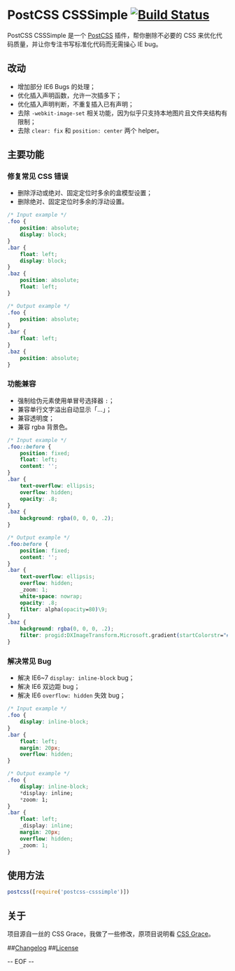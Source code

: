 # PostCSS CSSSimple [![Build Status](https://travis-ci.org/sivan/postcss-csssimple.svg)](https://travis-ci.org/sivan/postcss-csssimple)

PostCSS CSSSimple 是一个 [PostCSS](https://github.com/postcss/postcss) 插件，帮你删除不必要的 CSS 来优化代码质量，并让你专注书写标准化代码而无需操心 IE bug。

## 改动
* 增加部分 IE6 Bugs 的处理；
* 优化插入声明函数，允许一次插多下；
* 优化插入声明判断，不重复插入已有声明；
* 去除 `-webkit-image-set` 相关功能，因为似乎只支持本地图片且文件夹结构有限制；
* 去除 `clear: fix` 和 `position: center` 两个 helper。

## 主要功能

### 修复常见 CSS 错误

* 删除浮动或绝对、固定定位时多余的盒模型设置；
* 删除绝对、固定定位时多余的浮动设置。

```css
/* Input example */
.foo {
    position: absolute;
    display: block;
}
.bar {
    float: left;
    display: block;
}
.baz {
    position: absolute;
    float: left;
}
```

```css
/* Output example */
.foo {
    position: absolute;
}
.bar {
    float: left;
}
.baz {
    position: absolute;
}
```

### 功能兼容

* 强制给伪元素使用单冒号选择器 `:`；
* 兼容单行文字溢出自动显示「…」；
* 兼容透明度；
* 兼容 rgba 背景色。

```css
/* Input example */
.foo::before {
    position: fixed;
    float: left;
    content: '';
}
.bar {
    text-overflow: ellipsis;
    overflow: hidden;
    opacity: .8;
}
.baz {
    background: rgba(0, 0, 0, .2);
}
```

```css
/* Output example */
.foo:before {
    position: fixed;
    content: '';
}
.bar {
    text-overflow: ellipsis;
    overflow: hidden;
    _zoom: 1;
    white-space: nowrap;
    opacity: .8;
    filter: alpha(opacity=80)\9;
}
.baz {
    background: rgba(0, 0, 0, .2);
    filter: progid:DXImageTransform.Microsoft.gradient(startColorstr="#33000000", endColorstr="#33000000")\9;
}
```

### 解决常见 Bug

* 解决 IE6~7 `display: inline-block` bug；
* 解决 IE6 双边距 bug；
* 解决 IE6 `overflow: hidden` 失效 bug；

```css
/* Input example */
.foo {
    display: inline-block;
}
.bar {
    float: left;
    margin: 20px;
    overflow: hidden;
}
```

```css
/* Output example */
.foo {
    display: inline-block;
    *display: inline;
    *zoom: 1;
}
.bar {
    float: left;
    _display: inline;
    margin: 20px;
    overflow: hidden;
    _zoom: 1;
}
```

## 使用方法

```js
postcss([require('postcss-csssimple')])
```

## 关于
项目源自一丝的 CSS Grace，我做了一些修改，原项目说明看 [CSS Grace](https://github.com/cssdream/cssgrace)。

##[Changelog](CHANGELOG.md)
##[License](LICENSE)

-- EOF --
